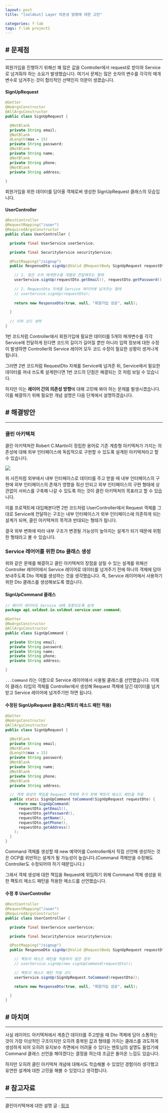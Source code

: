 ```yaml
---
layout: post
title: "[soldout] Layer 의존성 방향에 대한 고민"

categories: f-lab
tags: f-lab project1
---
```


## # 문제점
***
회원가입을 진행하기 위해선 꽤 많은 값을 Controller에서 request로 받아와 Service로 넘겨줘야 하는 소요가 발생했습니다. 여기서 문제는 많은 숫자의 변수를 각각의 매개변수로 넘겨주는 것이 합리적인 선택인지 의문이 생겼습니다.

#### SignUpRequest
```java
@Getter
@NoArgsConstructor
@AllArgsConstructor
public class SignUpRequest {

  @NotBlank
  private String email;
  @NotBlank
  @Length(max = 15)
  private String password;
  @NotBlank
  private String name;
  @NotBlank
  private String phone;
  @NotBlank
  private String address;
  
}
```
회원가입을 위한 데이터를 담아올 객체로써 생성한 SignUpRequest 클래스의 모습입니다.

#### UserController 
```java
@RestController
@RequestMapping("/user")
@RequiredArgsConstructor
public class UserController {

  private final UserService userService;

  private final SecurityService securityService;

  @PostMapping("/signup")
  public ResponseDto signUp(@Valid @RequestBody SignUpRequest requestDto) {

    // 1. 많은 수의 매개변수를 개별로 전달해주는 형태
    userService.signUp(requestDto.getEmail(), requestDto.getPassword(), requestDto.getName(), requestDto.getPhone(), requestDto.getAddress());
    
    // 2. RequestDto 자체를 Service 레이어에 넘겨주는 형태
    // userService.signUp(requestDto);
    
    return new ResponseDto(true, null, "회원가입 성공", null);

  }
  
  // 이하 코드 생략
}
```

1번 코드처럼 Controller에서 회원가입에 필요한 데이터를 5개의 매개변수를 각각 Service에 전달하게 된다면 코드의 길이가 길어질 뿐만 아니라 입력 정보에 대한 수정이 발생하면 Controller와 Service 레이어 모두 코드 수정이 필요한 상황이 생겨나게 됩니다.

그러면 2번 코드처럼 RequestDto 자체를 Service에 넘겨준 뒤, Service에서 필요한 데이터를 꺼내 쓰도록 설계한다면 1번 코드의 단점은 해결되는 것 처럼 보일 수 있습니다.

하지만 이는 **레이어 간의 의존성 방향**에 대해 고민해 봐야 하는 문제를 발생시켰습니다. 이를 해결하기 위해 필요한 개념 설명은 다음 단계에서 설명하겠습니다.

## # 해결방안
***
### 클린 아키텍쳐
클린 아키텍쳐란 Robert C.Martin이 정립한 용어로 기존 계층형 아키텍쳐가 가지는 의존성에 대해 외부 인터페이스에 독립적으로 구현할 수 있도록 설계된 아키텍쳐라고 할 수 있습니다.

![](https://velog.velcdn.com/images%2F___pepper%2Fpost%2Fafcaa5d2-7653-4ccb-8d91-c8b8881142f6%2F%E1%84%89%E1%85%B3%E1%84%8F%E1%85%B3%E1%84%85%E1%85%B5%E1%86%AB%E1%84%89%E1%85%A3%E1%86%BA%202021-11-24%20%E1%84%8B%E1%85%A9%E1%84%92%E1%85%AE%206.41.12.png)

위 사진처럼 외부에서 내부 인터페이스로 데이터를 주고 받을 때 내부 인터페이스의 구현에 외부 인터페이스의 존재가 영향을 줘선 안되고 외부 인터페이스의 구현 형태에 상관없이 서비스를 구축해 나갈 수 있도록 하는 것이 클린 아키텍쳐의 목표라고 할 수 있습니다.

이를 프로젝트에 대입해본다면 2번 코드처럼 UserController에서 Request 객체를 그대로 Service에 전달하는 구조는 내부 인터페이스가 외부 인터페이스에 의존하게 되는 설계가 되며, 클린 아키텍쳐의 목적과 반대되는 형태가 됩니다.

결국 외부 변화에 따라 내부 구조가 변경될 가능성이 높아지는 설계가 되기 때문에 위험한 형태라고 볼 수 있습니다.

### Service 레어어를 위한 Dto 클래스 생성
위와 같은 문제를 해결하고 클린 아키텍쳐의 장점을 살릴 수 있는 설계를 위해선 Controller 레어어에서 Service 레이어로 데이터를 넘겨주기 전에 하나의 객체에 담아 보내주도록 Dto 객체를 생성하는 것을 생각했습니다. 즉, Service 레이어에서 사용하기 위한 Dto 클래스를 생성해보도록 했습니다.

#### SignUpCommand 클래스
```java
// 패키지 레이어도 Service 내에 포함되도록 설계
package api.soldout.io.soldout.service.user.command;

@Getter
@NoArgsConstructor
@AllArgsConstructor
public class SignUpCommand {

  private String email;
  private String password;
  private String name;
  private String phone;
  private String address;

}
```
`...Command` 라는 이름으로 Service 레이어에서 사용될 클래스를 선언했습니다. 이제 이 클래스 타입의 객체를 Controller에서 생성해 Request 객체에 담긴 데이터를 넘겨받고 Service 레이어에 넘겨주기만 하면 됩니다.

#### 수정된 SignUpRequest 클래스(팩토리 메소드 패턴 적용)
```java
@Getter
@NoArgsConstructor
@AllArgsConstructor
public class SignUpRequest {

  @NotBlank
  private String email;
  @NotBlank
  @Length(max = 15)
  private String password;
  @NotBlank
  private String name;
  @NotBlank
  private String phone;
  @NotBlank
  private String address;

  // 객체 생성의 책임을 Request 객체에 주기 위해 팩토리 메소드 패턴을 적용
  public static SignUpCommand toCommand(SignUpRequest requestDto) {
    return new SignUpCommand(
      requestDto.getEmail(),
      requestDto.getPassword(),
      requestDto.getName(),
      requestDto.getPhone(),
      requestDto.getAddress()
    );
  }
}
```
Command 객체를 생성할 때 new 예약어를 Controller에서 직접 선언해 생성하는 것은 OCP를 위반하는 설계가 될 가능성이 높습니다.(Command 객체만을 수정해도 Controller도 수정되어야 하기 때문입니다.)

그래서 객체 생성에 대한 책임을 Request에 위임하기 위해 Command 객체 생성을 위한 팩토리 메소드 패턴을 적용한 메소드를 선언했습니다.

#### 수정 후 UserController
```java
@RestController
@RequestMapping("/user")
@RequiredArgsConstructor
public class UserController {

  private final UserService userService;

  private final SecurityService securityService;

  @PostMapping("/signup")
  public ResponseDto signUp(@Valid @RequestBody SignUpRequest requestDto) {

    // 팩토리 메소드 패턴을 적용하지 않은 경우
    // userService.signUp(new signUpCommand(requestDto));

    // 팩토리 메소드 패턴 적용 코드
    userService.signUp(SignUpRequest.toCommand(requestDto));

    return new ResponseDto(true, null, "회원가입 성공", null);

  }
}
```

## # 마치며
***
사실 레이어드 아키텍쳐에서 계층간 데이터를 주고받을 때 Dto 객체에 담아 소통하는 것이 가장 이상적인 구조이지만 오히려 중복된 값과 형태를 가지는 클래스를 과도하게 생성하게 되어 오히려 유지보수 측면에서 어려울 수 있다는 멘토님의 설명도 들었기에 Command 클래스 선언을 해야겠다는 결정을 하는데 조금은 돌아온 느낌도 있습니다. 

하지만 오히려 클린 아키텍쳐 개념에 대해서도 학습해볼 수 있었던 경험이라 생각했고 유연한 설계에 대한 고민을 해볼 수 있었다고 생각합니다.

## # 참고자료
***
클린아키텍쳐에 대한 설명 글 : [링크](https://velog.io/@___pepper/%ED%81%B4%EB%A6%B0-%EC%95%84%ED%82%A4%ED%85%8D%EC%B2%98-%EA%B5%AC%EC%A1%B0-%EB%B0%8F-%EC%A3%BC%EC%9A%94-%EA%B0%9C%EB%85%90)
